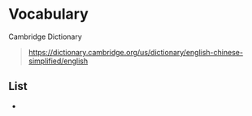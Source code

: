 # Vocabulary

Cambridge Dictionary
><https://dictionary.cambridge.org/us/dictionary/english-chinese-simplified/english>

## List

-
